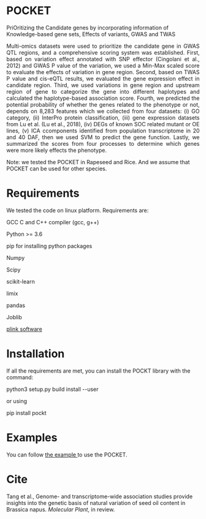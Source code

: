 # POCKET
PriOritizing the Candidate genes by incorporating  information of Knowledge-based gene sets, Effects of variants, GWAS and TWAS

<p style="text-align:justify"> Multi-omics datasets were used to prioritize the candidate gene in GWAS QTL regions, and a comprehensive scoring system was established. First, based on variation effect annotated with SNP effector (Cingolani et al., 2012) and GWAS P value of the variation, we used a Min-Max scaled score to evaluate the effects of variation in gene region. Second, based on TWAS P value and cis-eQTL results, we evaluated the gene expression effect in candidate region. Third, we used variations in gene region and upstream region of gene to categorize the gene into different haplotypes and calculated the haplotype-based association score. Fourth, we predicted the potential probability of whether the genes related to the phenotype or not, depends on 8,283 features which we collected from four datasets: (i) GO category, (ii) InterPro protein classification, (iii) gene expression datasets from Lu et al. (Lu et al., 2018), (iv) DEGs of known SOC related mutant or OE lines, (v) ICA ccomponents identified from population transcriptome in 20 and 40 DAF, then we used SVM to predict the gene function. Lastly, we summarized the scores from four processes to determine which genes were more likely effects the phenotype.</p>

Note: we tested the POCKET in Rapeseed and Rice. And we assume that POCKET can be used for other species.

# Requirements
We tested the code on linux platform. 
Requirements are:

GCC C and C++ compiler (gcc, g++)

Python >= 3.6

pip for installing python packages

Numpy

Scipy

scikit-learn

limix

pandas

Joblib

<a href = 'https://www.cog-genomics.org/plink2/'> plink software</a>

# Installation

If all the requirements are met, you can install the POCKT library with the command:

python3 setup.py build install --user

or using

pip install pockt

# Examples

You can follow <a href='./examples/POCKT_example.ipynb'> the example </a> to use the POCKET.

# Cite
Tang et al., Genome- and transcriptome-wide association studies provide insights into the genetic basis of natural variation of seed oil content in Brassica napus. <i>Molecular Plant</i>, in review.
